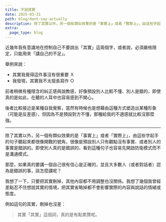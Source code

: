 ```yaml
---
title: 不說其實
date: 2025-03-31
path: blog/dont-say-actually
description: 除了其實以外，另一個有類似效果的是「事實上」或者「實際上」，由這些字起手的句子聽起來都很像開戰的號角，很像是預設別人只有觀點沒有事實、或者別人的事實是錯誤的。即使別人真的是錯誤的，看到這種句子也容易先開啟防衛模式而不是溝通模式。
extra:
  page_type: blog
---
```


近幾年我有意識地在控制自己不要說出「其實」這兩個字，或者說，必須嚴格限定，只能用來「講自己的不足」。

舉例來說：

- 其實我覺得這件事沒有很重要 Ｘ
- 我發現，其實我不太擅長寫作 Ｏ

前者稍微有種隱含的糾正感與說教感，好像預設別人比較不懂、別人是錯的，即使真的是如此，在聽的人耳中也容易感到不開心。

後者比較接近是某種自我覺察，當然有時候也是想藉由這種方式塑造出某種形象（可能是反差感），但因為不是預設對方不懂，那種給我的不適感就比較沒那麼強。

---

除了其實以外，另一個有類似效果的是「事實上」或者「實際上」，由這些字起手的句子聽起來都很像開戰的號角，很像是預設別人只有觀點沒有事實、或者別人的事實是錯誤的。即使別人真的是錯誤的，看到這種句子也容易先開啟防衛模式而不是溝通模式。

那麼，如果真的要講一個自己很有信心是正確的，並且大多數人（或者對話者）認為是錯誤的事，該怎麼講呢？

我想了一下，只要把其實刪掉，其他內容都不用調整也沒關係。我想了幾個我曾經差點忍不住想說其實的情境，把其實省略掉都不會影響實際的內容與說話的情緒或態度。

例如這句的其實，刪掉也沒差：
> 其實「其實」這個詞，真的是有點累贅呢。